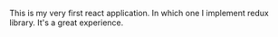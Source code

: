 
This is my very first react application. In which one I implement redux library. It's a great experience. 

